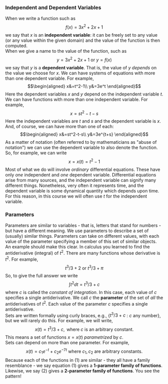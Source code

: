 ### Independent and Dependent Variables
When we write a function such as 
$$f(x)=3x^2+2x+1$$
we say that $x$ is an **independent variable**: it can be freely set to any value (or any value within the given domain) and the value of the function is then computed.  
When we give a name to the value of the function, such as
$$y=3x^2+2x+1 \text{ or }y=f(x)$$
we say that $y$ is a **dependent variable**. That is, the value of $y$ *depends* on the value we choose for $x$.
We can have systems of equations with more than one dependent variable. For example, 
$$\begin{aligned}
x&=t^2-1\\
y&=3e^t
\end{aligned}$$
Here the dependent variables $x$ and $y$ depend on the independent variable $t$.  
We can have functions with more than one independent variable. For example,
$$x=st^2-t-s$$
Here the independent variables are $t$ and $s$ and the dependent variable is $x$.
And, of course, we can have more than one of each:
$$\begin{aligned}
x&=st^2-t-s\\
y&=3e^{t+s}
\end{aligned}$$
As a matter of notation (often referred to by mathematicians as "abuse of notation") we can use the dependent variable to also denote the function. So, for example, we can write
$$x=x(t)=t^2-1$$
Most of what we do will involve *ordinary* differential equations. These have only *one* independent and *one* dependent variable. Differential equations arise from many sources, and the independent variable can signify many different things. Nonetheless, very often it represents time, and the dependent variable is some dynamical quantity which depends upon time. For this reason, in this course we will often use $t$ for the independent variable.

### Parameters
Parameters are similar to variables - that is, letters that stand for numbers - but have a different meaning. We use parameters to describe a set of (usually) similar things. Parameters can take on different values, with each value of the parameter specifying a member of this set of similar objects.  
An example should make this clear. In calculus you learned to find the antiderivative (integral) of $t^2$. There are many functions whose derivative is $t^2$. For example,
$$t^3/3+2 \text{ or }t^3/3+\pi$$
So, to give the full answer we write
$$\int t^2dt=t^3/3+c$$
where $c$ is called the *constant of integration*. In this case, each value of $c$ specifies a single antiderivative. We call $c$ the **parameter** of the set of *all* the antiderivatives of $t^2$. Each value of the parameter $c$ specifies a single antiderivative.  
Sets are written formally using curly braces, e.g., {$t^3/3 + c$ : $c$ any number}, but we will rarely do this. For example, we will write,
$$x(t)=t^3/3+c, \text{ where } c \text{ is an arbitrary constant.}\tag{1}$$
This means a set of functions $x=x(t)$ *parametrized* by $c$.  
Sets can depend on more than one parameter. For example,
$$x(t)=c_1e^{-t}+c_2e^{-7t} \text{ where } c_1, c_2 \text{ are arbitrary constants.}\tag{2}$$
Because each of the functions in $(1)$ are similar - they all have a family resemblance - we say equation $(1)$ gives a **1-parameter family of functions**. Likewise, we say $(2)$ gives a **2-parameter family of functions**. You see the pattern!
